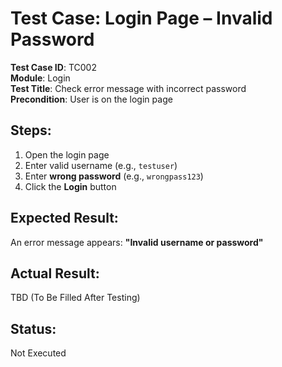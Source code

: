 # Test Case: Login Page – Invalid Password

**Test Case ID**: TC002  
**Module**: Login  
**Test Title**: Check error message with incorrect password  
**Precondition**: User is on the login page

## Steps:
1. Open the login page
2. Enter valid username (e.g., `testuser`)
3. Enter **wrong password** (e.g., `wrongpass123`)
4. Click the **Login** button

## Expected Result:
An error message appears: **"Invalid username or password"**

## Actual Result:
TBD (To Be Filled After Testing)

## Status:
Not Executed
